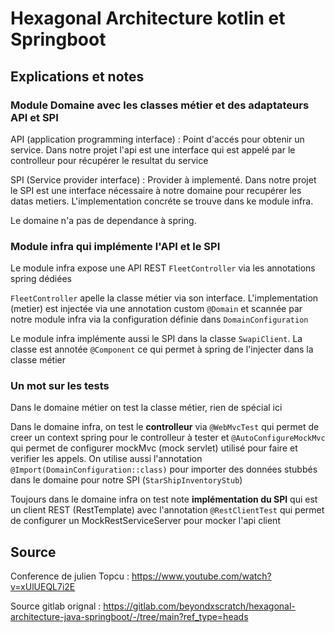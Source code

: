 # Hexagonal Architecture kotlin et Springboot

## Explications et notes

### Module Domaine avec les classes métier et des adaptateurs API et SPI 
API (application programming interface) : Point d'accés pour obtenir un service. Dans notre projet l'api est une interface qui est appelé par le controlleur pour récupérer le resultat du service

SPI (Service provider interface) : Provider à implementé. Dans notre projet le SPI est une interface nécessaire à notre domaine pour recupérer les datas metiers. L'implementation concréte se trouve dans ke module infra.

Le domaine n'a pas de dependance à spring.

### Module infra qui implémente l'API et le SPI

Le module infra expose une API REST `FleetController` via les annotations spring dédiées

`FleetController` apelle la classe métier via son interface. L'implementation (metier) est injectée via une annotation custom `@Domain` et scannée par notre module infra via la configuration définie dans `DomainConfiguration`

Le module infra implémente aussi le SPI dans la classe `SwapiClient`. La classe est annotée `@Component` ce qui permet à spring de l'injecter dans la classe métier

### Un mot sur les tests
Dans le domaine métier on test la classe métier, rien de spécial ici

Dans le domaine infra, on test le **controlleur** via `@WebMvcTest` qui permet de creer un context spring pour le controlleur à tester et `@AutoConfigureMockMvc` qui permet de configurer mockMvc (mock servlet) utilisé pour faire et verifier les appels. On utilise aussi l'annotation `@Import(DomainConfiguration::class)` pour importer des données stubbés dans le domaine pour notre SPI (`StarShipInventoryStub`)

Toujours dans le domaine infra on test note **implémentation du SPI** qui est un client REST (RestTemplate) avec l'annotation `@RestClientTest` qui permet de configurer un MockRestServiceServer pour mocker l'api client

## Source

Conference de julien Topcu : https://www.youtube.com/watch?v=xUlUEQL7i2E

Source gitlab orignal : https://gitlab.com/beyondxscratch/hexagonal-architecture-java-springboot/-/tree/main?ref_type=heads
